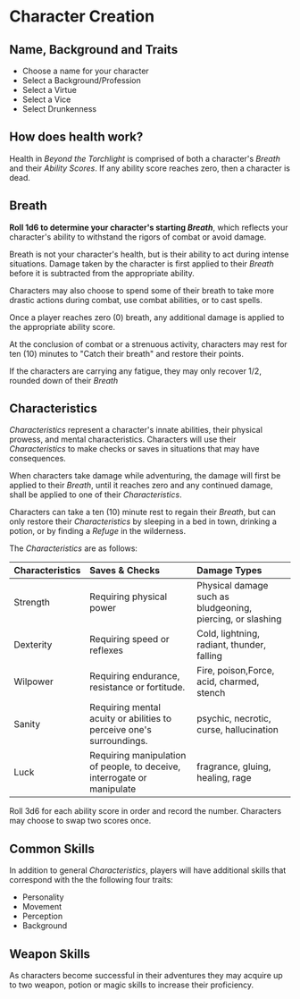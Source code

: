 # Character Creation

## Name, Background and Traits
- Choose a name for your character
- Select a Background/Profession
- Select a Virtue
- Select a Vice
- Select Drunkenness

## How does health work?
Health in *Beyond the Torchlight* is comprised of both a character's *Breath* and their *Ability Scores*. If any ability score reaches zero, then a character is dead.

## Breath
**Roll 1d6 to determine your character's starting *Breath***, which reflects your character's ability to withstand the rigors of combat or avoid damage.

Breath is not your character's health, but is their ability to act during intense situations. Damage taken by the character is first applied to their *Breath* before it is subtracted from the appropriate ability. 

Characters may also choose to spend some of their breath to take more drastic actions during combat, use combat abilities, or to cast spells. 

Once a player reaches zero (0) breath, any additional damage is applied to the appropriate ability score. 

At the conclusion of combat or a strenuous activity, characters may rest for ten (10) minutes to "Catch their breath" and restore their points. 

If the characters are carrying any fatigue, they may only recover 1/2, rounded down of their *Breath*

## Characteristics
*Characteristics* represent a character's innate abilities, their physical prowess, and mental characteristics. Characters will use their *Characteristics* to make checks or saves in situations that may have consequences. 

When characters take damage while adventuring, the damage will first be applied to their *Breath*, until it reaches zero and any continued damage, shall be applied to one of their *Characteristics*.

Characters can take a ten (10) minute rest to regain their *Breath*, but can only restore their *Characteristics* by sleeping in a bed in town, drinking a potion, or by finding a *Refuge* in the wilderness.

The *Characteristics* are as follows:

| Characteristics | Saves & Checks  | Damage Types  |
|:--|:--| :--|
| Strength | Requiring physical power |Physical damage such as bludgeoning, piercing, or slashing |
| Dexterity | Requiring speed or reflexes | Cold, lightning, radiant, thunder, falling |
| Wilpower | Requiring endurance,  resistance or fortitude. | Fire, poison,Force, acid, charmed, stench|
| Sanity | Requiring mental acuity or abilities to perceive one's surroundings. | psychic, necrotic, curse, hallucination |
| Luck | Requiring manipulation of people, to deceive, interrogate or manipulate |fragrance, gluing, healing, rage |


Roll 3d6 for each ability score in order and record the number. Characters may choose to swap two scores once. 

## Common Skills
In addition to general *Characteristics*, players will have additional skills that correspond with the the following four traits:
- Personality
- Movement
- Perception
- Background



## Weapon Skills
As characters become successful in their adventures they may acquire up to two weapon, potion or magic skills to increase their proficiency.  


